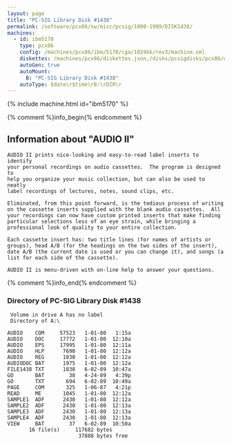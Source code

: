 ```yaml
---
layout: page
title: "PC-SIG Library Disk #1438"
permalink: /software/pcx86/sw/misc/pcsig/1000-1999/DISK1438/
machines:
  - id: ibm5170
    type: pcx86
    config: /machines/pcx86/ibm/5170/cga/1024kb/rev3/machine.xml
    diskettes: /machines/pcx86/diskettes.json,/disks/pcsigdisks/pcx86/diskettes.json
    autoGen: true
    autoMount:
      B: "PC-SIG Library Disk #1438"
    autoType: $date\r$time\rB:\rDIR\r
---
```


{% include machine.html id="ibm5170" %}

{% comment %}info_begin{% endcomment %}

## Information about "AUDIO II"

    AUDIO II prints nice-looking and easy-to-read label inserts to identify
    your personal recordings on audio cassettes.  The program is designed to
    help you organize your music collection, but can also be used to neatly
    label recordings of lectures, notes, sound clips, etc.
    
    Eliminated, from this point forward, is the tedious process of writing
    on the cassette inserts supplied with the blank audio cassettes.  All
    your recordings can now have custom printed inserts that make finding
    particular selections less of an eye strain, while bringing a
    professional look of quality to your entire collection.
    
    Each cassette insert has: two title lines (for names of artists or
    groups), head A/B (for the headings on the two sides of the insert),
    date A/B (the current date is used or you can change it), and songs (a
    list for each side of the cassette).
    
    AUDIO II is menu-driven with on-line help to answer your questions.
{% comment %}info_end{% endcomment %}


### Directory of PC-SIG Library Disk #1438

     Volume in drive A has no label
     Directory of A:\

    AUDIO    COM     57523   1-01-80   1:15a
    AUDIO    DOC     17772   1-01-80  12:10a
    AUDIO    EPS     17995   1-01-80  12:11a
    AUDIO    HLP      7690   1-01-80  12:12a
    AUDIO    REG      1030   1-01-80  12:12a
    AUDIODOC BAT      1975   1-01-80  12:12a
    FILE1438 TXT      1838   6-02-89  10:47a
    GO       BAT        38   4-24-89   4:39p
    GO       TXT       694   6-02-89  10:49a
    PAGE     COM       325   1-06-87   4:21p
    READ     ME       1045   1-01-80  12:12a
    SAMPLE1  ADF      2430   1-01-80  12:12a
    SAMPLE2  ADF      2430   1-01-80  12:13a
    SAMPLE3  ADF      2430   1-01-80  12:13a
    SAMPLE4  ADF      2430   1-01-80  12:13a
    VIEW     BAT        37   6-02-89  10:50a
           16 file(s)     117682 bytes
                           37888 bytes free
